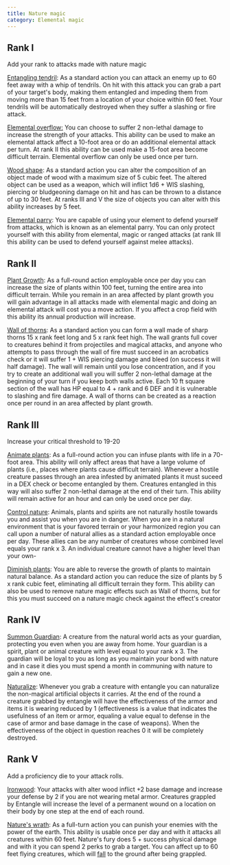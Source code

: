 ```yaml
---
title: Nature magic
category: Elemental magic
---
```


## Rank I

Add your rank to attacks made with nature magic

<u>Entangling tendril</u>: As a standard action you can attack an enemy up to 60 feet away with a whip of tendrils. On hit with this attack you can grab a part of your target's body, making them entangled and impeding them from moving more than 15 feet from a location of your choice within 60 feet. Your tendrils will be automatically destroyed when they suffer a slashing or fire attack.

<u>Elemental overflow:</u> You can choose to suffer 2 non-lethal damage to increase the strength of your attacks. This ability can be used to make an elemental attack affect a 10-foot area or do an additional elemental attack per turn. At rank II this ability can be used make a 15-foot area become difficult terrain. Elemental overflow can only be used once per turn.

<u>Wood shape</u>: As a standard action you can alter the composition of an object made of wood with a maximum size of 5 cubic feet. The altered object can be used as a weapon, which will inflict 1d6 + WIS slashing, piercing or bludgeoning damage on hit and has can be thrown to a distance of up to 30 feet. At ranks III and V the size of objects you can alter with this ability increases by 5 feet.

<u>Elemental parry</u>: You are capable of using your element to defend yourself from attacks, which is known as an elemental parry. You can only protect yourself with this ability from elemental, magic or ranged attacks (at rank III this ability can be used to defend yourself against melee attacks).

## Rank II

<u>Plant Growth</u>: As a full-round action employable once per day you can increase the size of plants within 100 feet, turning the entire area into difficult terrain. While you remain in an area affected by plant growth you will gain advantage in all attacks made with elemental magic and doing an elemental attack will cost you a move action. If you affect a crop field with this ability its annual production will increase. 

<u>Wall of thorns</u>: As a standard action you can form a wall made of sharp thorns 15 x rank feet long and 5 x rank feet high. The wall grants full cover to creatures behind it from projectiles and magical attacks, and anyone who attempts to pass through the wall of fire must succeed in an acrobatics check or it will suffer 1 + WIS piercing damage and bleed (on success it will half damage). The wall will remain until you lose concentration, and if you try to create an additional wall you will suffer 2 non-lethal damage at the beginning of your turn if you keep both walls active. Each 10 ft square section of the wall has HP equal to 4 + rank and 6 DEF and it is vulnerable to slashing and fire damage. A wall of thorns can be created as a reaction once per round in an area affected by plant growth.

## Rank III

Increase your critical threshold to 19-20

<u>Animate plants</u>: As a full-round action you can infuse plants with life in a 70-foot area. This ability will only affect areas that have a large volume of plants (i.e., places where plants cause difficult terrain). Whenever a hostile creature passes through an area infested by animated plants it must suceed in a DEX check or become entangled by them. Creatures entangled in this way will also suffer 2 non-lethal damage at the end of their turn. This ability will remain active for an hour and can only be used once per day. 

<u>Control nature</u>: Animals, plants and spirits are not naturally hostile towards you and assist you when you are in danger. When you are in a natural environment that is your favored terrain or your harmonized region you can call upon a number of natural allies as a standard action employable once per day. These allies can be any number of creatures whose combined level equals your rank x 3. An individual creature cannot have a higher level than your own-

<u>Diminish plants</u>: You are able to reverse the growth of plants to maintain natural balance. As a standard action you can reduce the size of plants by 5 x rank cubic feet, eliminating all difficult terrain they form. This ability can also be used to remove nature magic effects such as Wall of thorns, but for this you must succeed on a nature magic check against the effect's creator

## Rank IV

<u>Summon Guardian</u>: A creature from the natural world acts as your guardian, protecting you even when you are away from home. Your guardian is a spirit, plant or animal creature with level equal to your rank x 3. The guardian will be loyal to you as long as you maintain your bond with nature and in case it dies you must spend a month in communing with nature to gain a new one.

<u>Naturalize</u>: Whenever you grab a creature with entangle you can naturalize the non-magical artificial objects it carries. At the end of the round a creature grabbed by entangle will have the effectiveness of the armor and items it is wearing reduced by 1 (effectiveness is a value that indicates the usefulness of an item or armor, equaling a value equal to defense in the case of armor and base damage in the case of weapons). When the effectiveness of the object in question reaches 0 it will be completely destroyed.

## Rank V

Add a proficiency die to your attack rolls.

<u>Ironwood</u>: Your attacks with alter wood inflict +2 base damage and increase your defense by 2 if you are not wearing metal armor. Creatures grappled by Entangle will increase the level of a permanent wound on a location on their body by one step at the end of each round.

<u>Nature's wrath</u>: As a full-turn action you can punish your enemies with the power of the earth. This ability is usable once per day and with it attacks all creatures within 60 feet. Nature's fury does 5 + success physical damage and with it you can spend 2 perks to grab a target. You can affect up to 60 feet flying creatures, which will [fall](https://raldamain.com/rules/Reglas%20principales/reglas%20de%20combate.html#ca%C3%ADdas) to the ground after being grappled.